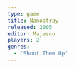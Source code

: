 ```yaml
---
type: game
title: Nanostray
released: 2005
editor: Majesco
players: 2
genres:
  - 'Shoot Them Up'
---
```

